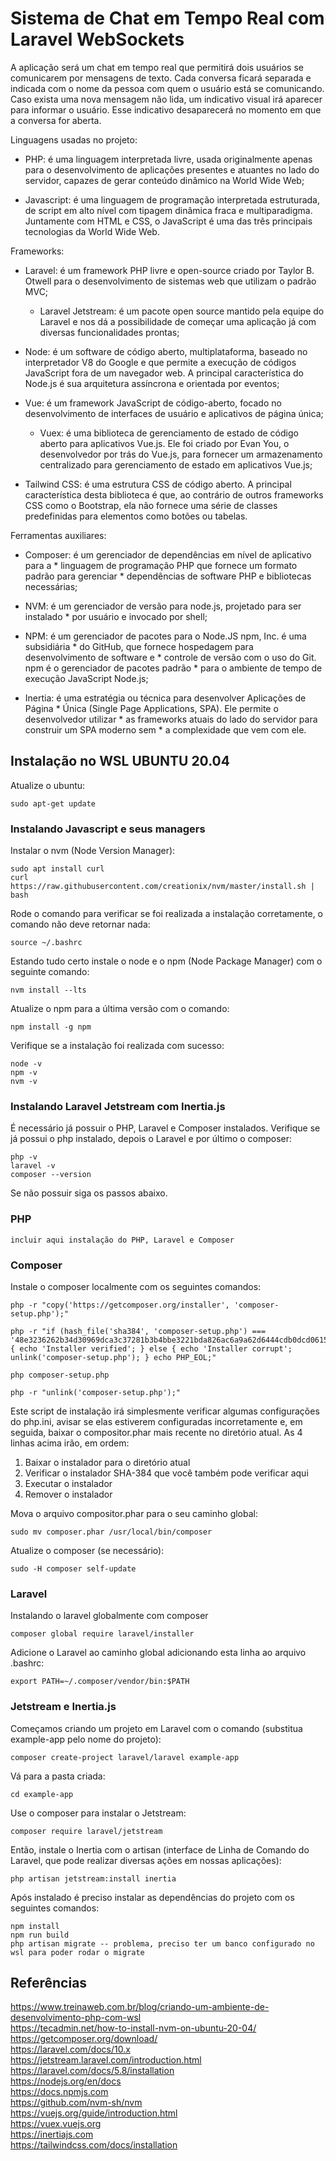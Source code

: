 # Sistema de Chat em Tempo Real com Laravel WebSockets

A aplicação será um chat em tempo real que permitirá dois usuários se comunicarem por mensagens de texto. Cada conversa ficará separada e indicada com o nome da pessoa com quem o usuário está se comunicando. Caso exista uma nova mensagem não lida, um indicativo visual irá aparecer para informar o usuário. Esse indicativo desaparecerá no momento em que a conversa for aberta.

Linguagens usadas no projeto:  

* PHP: é uma linguagem interpretada livre, usada originalmente apenas para o desenvolvimento de aplicações presentes e atuantes no lado do servidor, capazes de gerar conteúdo dinâmico na World Wide Web;

* Javascript: é uma linguagem de programação interpretada estruturada, de script em alto nível com tipagem dinâmica fraca e multiparadigma. Juntamente com HTML e CSS, o JavaScript é uma das três principais tecnologias da World Wide Web.
	
Frameworks:  

* Laravel: é um framework PHP livre e open-source criado por Taylor B. Otwell para o desenvolvimento de sistemas web que utilizam o padrão MVC;
  * Laravel Jetstream: é um pacote open source mantido pela equipe do Laravel e nos dá a possibilidade de começar uma aplicação já com diversas funcionalidades prontas;

* Node: é um software de código aberto, multiplataforma, baseado no interpretador V8 do Google e que permite a execução de códigos JavaScript fora de um navegador web. A principal característica do Node.js é sua arquitetura assíncrona e orientada por eventos;

* Vue: é um framework JavaScript de código-aberto, focado no desenvolvimento de interfaces de usuário e aplicativos de página única;

  * Vuex: é uma biblioteca de gerenciamento de estado de código aberto para aplicativos Vue.js. Ele foi criado por Evan You, o desenvolvedor por trás do Vue.js, para fornecer um armazenamento centralizado para gerenciamento de estado em aplicativos Vue.js;

* Tailwind CSS: é uma estrutura CSS de código aberto. A principal característica desta biblioteca é que, ao contrário de outros frameworks CSS como o Bootstrap, ela não fornece uma série de classes predefinidas para elementos como botões ou tabelas.
		
Ferramentas auxiliares:  

* Composer: é um gerenciador de dependências em nível de aplicativo para a * linguagem de programação PHP que fornece um formato padrão para gerenciar * dependências de software PHP e bibliotecas necessárias;

* NVM: é um gerenciador de versão para node.js, projetado para ser instalado * por usuário e invocado por shell;

* NPM: é um gerenciador de pacotes para o Node.JS npm, Inc. é uma subsidiária * do GitHub, que fornece hospedagem para desenvolvimento de software e * controle de versão com o uso do Git. npm é o gerenciador de pacotes padrão * para o ambiente de tempo de execução JavaScript Node.js;

* Inertia: é uma estratégia ou técnica para desenvolver Aplicações de Página * Única (Single Page Applications, SPA). Ele permite o desenvolvedor utilizar * as frameworks atuais do lado do servidor para construir um SPA moderno sem * a complexidade que vem com ele.

## Instalação no WSL UBUNTU 20.04

Atualize o ubuntu:

	sudo apt-get update

### Instalando Javascript e seus managers

Instalar o nvm (Node Version Manager):

	sudo apt install curl 
	curl https://raw.githubusercontent.com/creationix/nvm/master/install.sh | bash 

Rode o comando para verificar se foi realizada a instalação corretamente, o comando não deve retornar nada:

	source ~/.bashrc   

Estando tudo certo instale o node e o npm (Node Package Manager) com o seguinte comando:

	nvm install --lts

Atualize o npm para a última versão com o comando:

	npm install -g npm

Verifique se a instalação foi realizada com sucesso:

	node -v
	npm -v
	nvm -v

### Instalando Laravel Jetstream com Inertia.js

É necessário já possuir o PHP, Laravel e Composer instalados. Verifique se já possui o php instalado, depois o Laravel e por último o composer:

	php -v
	laravel -v
	composer --version
	
Se não possuir siga os passos abaixo.

### PHP

    incluir aqui instalação do PHP, Laravel e Composer

### Composer

Instale o composer localmente com os seguintes comandos:

	php -r "copy('https://getcomposer.org/installer', 'composer-setup.php');"

	php -r "if (hash_file('sha384', 'composer-setup.php') === '48e3236262b34d30969dca3c37281b3b4bbe3221bda826ac6a9a62d6444cdb0dcd0615698a5cbe587c3f0fe57a54d8f5') { echo 'Installer verified'; } else { echo 'Installer corrupt'; unlink('composer-setup.php'); } echo PHP_EOL;"
	
    php composer-setup.php
	
    php -r "unlink('composer-setup.php');"
	
Este script de instalação irá simplesmente verificar algumas configurações do php.ini, avisar se elas estiverem configuradas incorretamente e, em seguida, baixar o compositor.phar mais recente no diretório atual. As 4 linhas acima irão, em ordem:

1. Baixar o instalador para o diretório atual
2. Verificar o instalador SHA-384 que você também pode verificar aqui
3. Executar o instalador
4. Remover o instalador
 
Mova o arquivo compositor.phar para o seu caminho global:
	
	sudo mv composer.phar /usr/local/bin/composer
	
Atualize o composer (se necessário):

	sudo -H composer self-update
	
### Laravel

Instalando o laravel globalmente com composer

	composer global require laravel/installer

Adicione o Laravel ao caminho global adicionando esta linha ao arquivo .bashrc:

	export PATH=~/.composer/vendor/bin:$PATH

### Jetstream e Inertia.js
Começamos criando um projeto em Laravel com o comando (substitua example-app pelo nome do projeto):
	
	composer create-project laravel/laravel example-app
	
Vá para a pasta criada:

	cd example-app
	
Use o composer para instalar o Jetstream:

	composer require laravel/jetstream
	
Então, instale o Inertia com o artisan (interface de Linha de Comando do Laravel, que pode realizar diversas ações em nossas aplicações):

	php artisan jetstream:install inertia
	
Após instalado é preciso instalar as dependências do projeto com os seguintes comandos:

	npm install
	npm run build
	php artisan migrate -- problema, preciso ter um banco configurado no wsl para poder rodar o migrate
	
## Referências

https://www.treinaweb.com.br/blog/criando-um-ambiente-de-desenvolvimento-php-com-wsl  
https://tecadmin.net/how-to-install-nvm-on-ubuntu-20-04/  
https://getcomposer.org/download/  
https://laravel.com/docs/10.x  
https://jetstream.laravel.com/introduction.html  
https://laravel.com/docs/5.8/installation  
https://nodejs.org/en/docs  
https://docs.npmjs.com  
https://github.com/nvm-sh/nvm  
https://vuejs.org/guide/introduction.html  
https://vuex.vuejs.org  
https://inertiajs.com  
https://tailwindcss.com/docs/installation  
